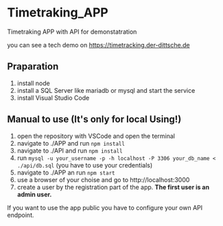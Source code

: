 # Timetraking_APP

Timetraking APP with API for demonstatration

you can see a tech demo on https://timetracking.der-dittsche.de

## Praparation

1. install node
2. install a SQL Server like mariadb or mysql and start the service
3. install Visual Studio Code

## Manual to use (It's only for local Using!)

1. open the repository with VSCode and open the terminal
2. navigate to ./APP and run `npm install`
3. navigate to ./API and run `npm install`
4. run `mysql -u your_username -p -h localhost -P 3306 your_db_name < ./api/db.sql` (you have to use your credentials)
5. navigate to ./APP an run `npm start`
6. use a browser of your choise and go to http://localhost:3000
7. create a user by the registration part of the app. **The first user is an admin user.**

If you want to use the app public you have to configure your own API endpoint.
